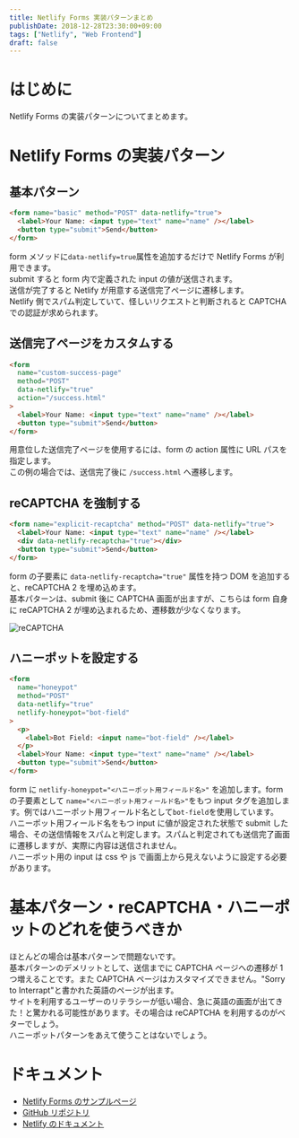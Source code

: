 ```yaml
---
title: Netlify Forms 実装パターンまとめ
publishDate: 2018-12-28T23:30:00+09:00
tags: ["Netlify", "Web Frontend"]
draft: false
---
```


# はじめに

Netlify Forms の実装パターンについてまとめます。

# Netlify Forms の実装パターン

## 基本パターン

```html
<form name="basic" method="POST" data-netlify="true">
  <label>Your Name: <input type="text" name="name" /></label>
  <button type="submit">Send</button>
</form>
```

form メソッドに`data-netlify=true`属性を追加するだけで Netlify Forms が利用できます。  
submit すると form 内で定義された input の値が送信されます。  
送信が完了すると Netlify が用意する送信完了ページに遷移します。  
Netlify 側でスパム判定していて、怪しいリクエストと判断されると CAPTCHA での認証が求められます。

## 送信完了ページをカスタムする

```html
<form
  name="custom-success-page"
  method="POST"
  data-netlify="true"
  action="/success.html"
>
  <label>Your Name: <input type="text" name="name" /></label>
  <button type="submit">Send</button>
</form>
```

用意位した送信完了ページを使用するには、form の action 属性に URL パスを指定します。  
この例の場合では、送信完了後に `/success.html` へ遷移します。

## reCAPTCHA を強制する

```html
<form name="explicit-recaptcha" method="POST" data-netlify="true">
  <label>Your Name: <input type="text" name="name" /></label>
  <div data-netlify-recaptcha="true"></div>
  <button type="submit">Send</button>
</form>
```

form の子要素に `data-netlify-recaptcha="true"` 属性を持つ DOM を追加すると、reCAPTCHA 2 を埋め込めます。  
基本パターンは、submit 後に CAPTCHA 画面が出ますが、こちらは form 自身に reCAPTCHA 2 が埋め込まれるため、遷移数が少なくなります。

![reCAPTCHA](//images.ctfassets.net/sa46287w9bii/2swBoZ9F1qapr1lSlEBrHl/afe239c9ea3a4bd42aa764321fe0802f/recaptcha.png)

## ハニーポットを設定する

```html
<form
  name="honeypot"
  method="POST"
  data-netlify="true"
  netlify-honeypot="bot-field"
>
  <p>
    <label>Bot Field: <input name="bot-field" /></label>
  </p>
  <label>Your Name: <input type="text" name="name" /></label>
  <button type="submit">Send</button>
</form>
```

form に `netlify-honeypot="<ハニーポット用フィールド名>"` を追加します。form の子要素として `name="<ハニーポット用フィールド名>"`をもつ input タグを追加します。例ではハニーポット用フィールド名として`bot-field`を使用しています。  
ハニーポット用フィールド名をもつ input に値が設定された状態で submit した場合、その送信情報をスパムと判定します。スパムと判定されても送信完了画面に遷移しますが、実際に内容は送信されません。  
ハニーポット用の input は css や js で画面上から見えないように設定する必要があります。

# 基本パターン・reCAPTCHA・ハニーポットのどれを使うべきか

ほとんどの場合は基本パターンで問題ないです。  
基本パターンのデメリットとして、送信までに CAPTCHA ページへの遷移が 1 つ増えることです。また CAPTCHA ページはカスタマイズできません。"Sorry to Interrapt"と書かれた英語のページが出ます。  
サイトを利用するユーザーのリテラシーが低い場合、急に英語の画面が出てきた！と驚かれる可能性があります。その場合は reCAPTCHA を利用するのがベターでしょう。  
ハニーポットパターンをあえて使うことはないでしょう。

# ドキュメント

- [Netlify Forms のサンプルページ](https://forms-sample.netlify.com/)
- [GitHub リポジトリ](https://github.com/70-10/netlify-forms-sample)
- [Netlify のドキュメント](https://www.netlify.com/docs/form-handling/)
